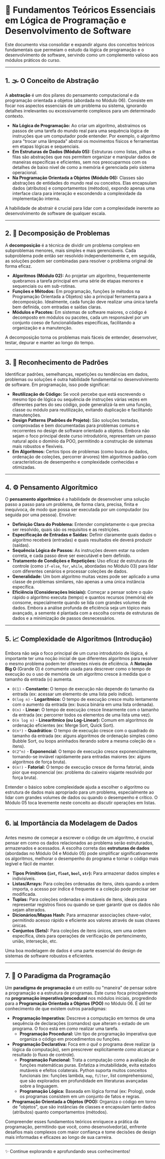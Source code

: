 # 🧠 Fundamentos Teóricos Essenciais em Lógica de Programação e Desenvolvimento de Software

Este documento visa consolidar e expandir alguns dos conceitos teóricos fundamentais que permeiam o estudo da lógica de programação e o desenvolvimento de software, servindo como um complemento valioso aos módulos práticos do curso.

---

## 1. 🌫️ O Conceito de Abstração

A **abstração** é um dos pilares do pensamento computacional e da programação orientada a objetos (abordada no Módulo 06). Consiste em focar nos aspectos essenciais de um problema ou sistema, ignorando detalhes irrelevantes ou excessivamente complexos para um determinado contexto.

* **Na Lógica de Programação:** Ao criar um algoritmo, abstraímos os passos de uma tarefa do mundo real para uma sequência lógica de instruções que um computador pode entender. Por exemplo, o algoritmo para "trocar uma lâmpada" abstrai os movimentos físicos e ferramentas em etapas lógicas e sequenciais.
* **Em Estruturas de Dados (Módulo 05):** Estruturas como listas, pilhas e filas são abstrações que nos permitem organizar e manipular dados de maneiras específicas e eficientes, sem nos preocuparmos com os detalhes de baixo nível de como a memória é gerenciada pelo sistema operacional.
* **Na Programação Orientada a Objetos (Módulo 06):** Classes são abstrações de entidades do mundo real ou conceitos. Elas encapsulam dados (atributos) e comportamentos (métodos), expondo apenas uma interface clara para interação e escondendo a complexidade da implementação interna.

A habilidade de abstrair é crucial para lidar com a complexidade inerente ao desenvolvimento de software de qualquer escala.

---

## 2. 🧩 Decomposição de Problemas

A **decomposição** é a técnica de dividir um problema complexo em subproblemas menores, mais simples e mais gerenciáveis. Cada subproblema pode então ser resolvido independentemente e, em seguida, as soluções podem ser combinadas para resolver o problema original de forma eficaz.

* **Algoritmos (Módulo 02):** Ao projetar um algoritmo, frequentemente quebramos a tarefa principal em uma série de etapas menores e sequenciais ou em sub-rotinas.
* **Funções e Métodos:** Em programação, funções (e métodos na Programação Orientada a Objetos) são a principal ferramenta para a decomposição. Idealmente, cada função deve realizar uma única tarefa bem definida, com entradas e saídas claras.
* **Módulos e Pacotes:** Em sistemas de software maiores, o código é decomposto em módulos ou pacotes, cada um responsável por um conjunto coeso de funcionalidades específicas, facilitando a organização e a manutenção.

A decomposição torna os problemas mais fáceis de entender, desenvolver, testar, depurar e manter ao longo do tempo.

---

## 3. 🎨 Reconhecimento de Padrões

Identificar padrões, semelhanças, repetições ou tendências em dados, problemas ou soluções é outra habilidade fundamental no desenvolvimento de software. Em programação, isso pode significar:

* **Reutilização de Código:** Se você percebe que está escrevendo o mesmo tipo de lógica ou sequência de instruções várias vezes em diferentes partes do seu código, pode generalizá-la em uma função, classe ou módulo para reutilização, evitando duplicação e facilitando manutenções.
* **Design Patterns (Padrões de Projeto):** São soluções testadas, comprovadas e bem documentadas para problemas comuns e recorrentes no design de software orientado a objetos. Embora não sejam o foco principal deste curso introdutório, representam um passo natural após o domínio da POO, permitindo a construção de sistemas mais robustos e flexíveis.
* **Em Algoritmos:** Certos tipos de problemas (como busca de dados, ordenação de coleções, percorrer árvores) têm algoritmos padrão com características de desempenho e complexidade conhecidas e otimizadas.

---

## 4. ⚙️ Pensamento Algorítmico

O **pensamento algorítmico** é a habilidade de desenvolver uma solução passo a passo para um problema, de forma clara, precisa, finita e inequívoca, de modo que possa ser executada por um computador (ou seguida por uma pessoa). Envolve:

* **Definição Clara do Problema:** Entender completamente o que precisa ser resolvido, quais são os requisitos e as restrições.
* **Especificação de Entradas e Saídas:** Definir claramente quais dados o algoritmo receberá (entradas) e quais resultados ele deverá produzir (saídas).
* **Sequência Lógica de Passos:** As instruções devem estar na ordem correta, e cada passo deve ser executável e bem definido.
* **Tratamento de Condições e Repetições:** Uso eficaz de estruturas de controle (como `if-else`, `for`, `while`, abordadas no Módulo 03) para lidar com diferentes cenários e processar coleções de dados.
* **Generalidade:** Um bom algoritmo muitas vezes pode ser aplicado a uma classe de problemas similares, não apenas a uma única instância específica.
* **Eficiência (Considerações Iniciais):** Começar a pensar sobre o quão rápido o algoritmo executa (tempo) e quantos recursos (memória) ele consome, especialmente quando se lida com grandes volumes de dados. Embora a análise profunda de eficiência seja um tópico mais avançado, a semente é plantada com a escolha correta de estruturas de dados e a minimização de passos desnecessários.

---

## 5. 📈 Complexidade de Algoritmos (Introdução)

Embora não seja o foco principal de um curso introdutório de lógica, é importante ter uma noção inicial de que diferentes algoritmos para resolver o mesmo problema podem ter diferentes níveis de eficiência. A **Notação Big O** (Grande O) é comumente usada para descrever como o tempo de execução ou o uso de memória de um algoritmo cresce à medida que o tamanho da entrada (`n`) aumenta.

* `O(1)` - **Constante:** O tempo de execução não depende do tamanho da entrada (ex: acessar um elemento de uma lista pelo índice).
* `O(log n)` - **Logarítmico:** O tempo de execução cresce muito lentamente com o aumento da entrada (ex: busca binária em uma lista ordenada).
* `O(n)` - **Linear:** O tempo de execução cresce linearmente com o tamanho da entrada (ex: percorrer todos os elementos de uma lista uma vez).
* `O(n log n)` - **Linearítmico (ou Log-Linear):** Comum em algoritmos de ordenação eficientes (ex: Merge Sort, Quick Sort).
* `O(n²)` - **Quadrático:** O tempo de execução cresce com o quadrado do tamanho da entrada (ex: alguns algoritmos de ordenação simples como Bubble Sort, ou loops aninhados iterando sobre a mesma coleção de `n` itens).
* `O(2^n)` - **Exponencial:** O tempo de execução cresce exponencialmente, tornando-se inviável rapidamente para entradas maiores (ex: alguns algoritmos de força bruta).
* `O(n!)` - **Fatorial:** O tempo de execução cresce de forma fatorial, ainda pior que exponencial (ex: problema do caixeiro viajante resolvido por força bruta).

Entender o básico sobre complexidade ajuda a escolher o algoritmo ou estrutura de dados mais apropriado para um problema, especialmente ao lidar com grandes volumes de dados ou quando o desempenho é crítico. O Módulo 05 toca levemente neste conceito ao discutir operações em listas.

---

## 6. 📊 Importância da Modelagem de Dados

Antes mesmo de começar a escrever o código de um algoritmo, é crucial pensar em como os dados relacionados ao problema serão estruturados, armazenados e acessados. A escolha correta das **estruturas de dados** (abordadas no Módulo 04 e Módulo 05) pode simplificar significativamente os algoritmos, melhorar o desempenho do programa e tornar o código mais legível e fácil de manter.

* **Tipos Primitivos (`int`, `float`, `bool`, `str`):** Para armazenar dados simples e indivisíveis.
* **Listas/Arrays:** Para coleções ordenadas de itens, úteis quando a ordem importa, o acesso por índice é frequente e a coleção pode precisar ser modificada.
* **Tuplas:** Para coleções ordenadas e imutáveis de itens, ideais para representar registros fixos ou quando se quer garantir que os dados não sejam alterados.
* **Dicionários/Mapas Hash:** Para armazenar associações chave-valor, permitindo acesso rápido e eficiente aos valores através de suas chaves únicas.
* **Conjuntos (Sets):** Para coleções de itens únicos, sem uma ordem específica, úteis para operações de verificação de pertencimento, união, interseção, etc.

Uma boa modelagem de dados é uma parte essencial do design de sistemas de software robustos e eficientes.

---

## 7. 🧭 O Paradigma da Programação

Um **paradigma de programação** é um estilo ou "maneira" de pensar sobre a programação e a estrutura de programas. Este curso foca principalmente na **programação imperativa/procedural** nos módulos iniciais, progredindo para a **Programação Orientada a Objetos (POO)** no Módulo 06. É útil ter conhecimento de que existem outros paradigmas:

* **Programação Imperativa:** Descreve a computação em termos de uma sequência de declarações (comandos) que alteram o estado de um programa. O foco está em *como* realizar uma tarefa.
    * **Programação Procedural:** Um tipo de programação imperativa que organiza o código em procedimentos ou funções.
* **Programação Declarativa:** Foca em *o quê* o programa deve realizar (a lógica da computação), sem prescrever explicitamente *como* alcançar o resultado (o fluxo de controle).
    * **Programação Funcional:** Trata a computação como a avaliação de funções matemáticas puras. Enfatiza a imutabilidade, evita estados mutáveis e efeitos colaterais. Python suporta muitos conceitos funcionais (ex: funções lambda, `map`, `filter`, list comprehensions), que são explorados em profundidade em literaturas avançadas sobre a linguagem.
    * **Programação Lógica:** Baseada em lógica formal (ex: Prolog), onde os programas consistem em um conjunto de fatos e regras.
* **Programação Orientada a Objetos (POO):** Organiza o código em torno de "objetos", que são instâncias de classes e encapsulam tanto dados (atributos) quanto comportamentos (métodos).

Compreender esses fundamentos teóricos enriquece a prática da programação, permitindo que você, como desenvolvedor(a), enfrente desafios mais complexos com maior confiança e tome decisões de design mais informadas e eficazes ao longo de sua carreira.

---

✨ Continue explorando e aprofundando seus conhecimentos!